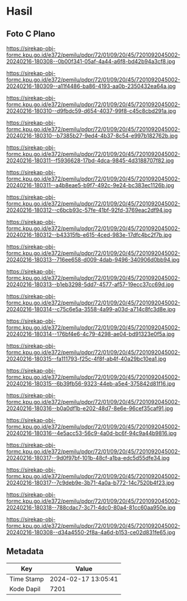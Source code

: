 # Hasil

## Foto C Plano

https://sirekap-obj-formc.kpu.go.id/e372/pemilu/pdpr/72/01/09/20/45/7201092045002-20240216-180308--0b00f341-05af-4a44-a6f8-bd42b94a3cf8.jpg

https://sirekap-obj-formc.kpu.go.id/e372/pemilu/pdpr/72/01/09/20/45/7201092045002-20240216-180309--a11f4486-ba86-4193-aa0b-2350432ea64a.jpg

https://sirekap-obj-formc.kpu.go.id/e372/pemilu/pdpr/72/01/09/20/45/7201092045002-20240216-180310--d9fbdc59-d654-4037-99f8-c45c8cbd291a.jpg

https://sirekap-obj-formc.kpu.go.id/e372/pemilu/pdpr/72/01/09/20/45/7201092045002-20240216-180310--b7385b27-9ed4-4b37-8c54-e997b182762b.jpg

https://sirekap-obj-formc.kpu.go.id/e372/pemilu/pdpr/72/01/09/20/45/7201092045002-20240216-180311--f5936628-17bd-4dca-9845-4d3188707f82.jpg

https://sirekap-obj-formc.kpu.go.id/e372/pemilu/pdpr/72/01/09/20/45/7201092045002-20240216-180311--a4b8eae5-b9f7-492c-9e24-bc383ec1126b.jpg

https://sirekap-obj-formc.kpu.go.id/e372/pemilu/pdpr/72/01/09/20/45/7201092045002-20240216-180312--c6bcb93c-57fe-41bf-92fd-3769eac2df94.jpg

https://sirekap-obj-formc.kpu.go.id/e372/pemilu/pdpr/72/01/09/20/45/7201092045002-20240216-180312--b43315fb-e615-4ced-983e-17dfc4bc2f7b.jpg

https://sirekap-obj-formc.kpu.go.id/e372/pemilu/pdpr/72/01/09/20/45/7201092045002-20240216-180313--716ee658-d009-4dab-9496-340906d0bb94.jpg

https://sirekap-obj-formc.kpu.go.id/e372/pemilu/pdpr/72/01/09/20/45/7201092045002-20240216-180313--b1eb3298-5dd7-4577-af57-19ecc37cc69d.jpg

https://sirekap-obj-formc.kpu.go.id/e372/pemilu/pdpr/72/01/09/20/45/7201092045002-20240216-180314--c75c6e5a-3558-4a99-a03d-a714c8fc3d8e.jpg

https://sirekap-obj-formc.kpu.go.id/e372/pemilu/pdpr/72/01/09/20/45/7201092045002-20240216-180314--176bf4e6-4c79-4298-ae04-bd91323e0f5a.jpg

https://sirekap-obj-formc.kpu.go.id/e372/pemilu/pdpr/72/01/09/20/45/7201092045002-20240216-180315--fa111793-f25c-4f8f-ab4f-40a29bc10ea1.jpg

https://sirekap-obj-formc.kpu.go.id/e372/pemilu/pdpr/72/01/09/20/45/7201092045002-20240216-180315--6b39fb56-9323-44eb-a5e4-375842d81f16.jpg

https://sirekap-obj-formc.kpu.go.id/e372/pemilu/pdpr/72/01/09/20/45/7201092045002-20240216-180316--b0a0df1b-e202-48d7-8e6e-96cef35caf91.jpg

https://sirekap-obj-formc.kpu.go.id/e372/pemilu/pdpr/72/01/09/20/45/7201092045002-20240216-180316--4e5acc53-56c9-4a0d-bc6f-94c9a44b9816.jpg

https://sirekap-obj-formc.kpu.go.id/e372/pemilu/pdpr/72/01/09/20/45/7201092045002-20240216-180317--9d0f97bf-101b-48cf-a1ba-edc5d55dfe34.jpg

https://sirekap-obj-formc.kpu.go.id/e372/pemilu/pdpr/72/01/09/20/45/7201092045002-20240216-180317--7c9deb9e-3b71-4a0a-b772-14c7520b4f23.jpg

https://sirekap-obj-formc.kpu.go.id/e372/pemilu/pdpr/72/01/09/20/45/7201092045002-20240216-180318--788cdac7-3c71-4dc0-80a4-81cc60aa950e.jpg

https://sirekap-obj-formc.kpu.go.id/e372/pemilu/pdpr/72/01/09/20/45/7201092045002-20240216-180308--d34a4550-2f8a-4a6d-b153-ce02d831fe65.jpg


## Metadata

| Key        | Value               |
| ---------- | ------------------- |
| Time Stamp | 2024-02-17 13:05:41 |
| Kode Dapil | 7201                |



